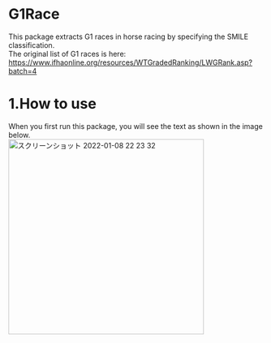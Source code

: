 # G1Race
This package extracts G1 races in horse racing by specifying the SMILE classification.<br>
The original list of G1 races is here: https://www.ifhaonline.org/resources/WTGradedRanking/LWGRank.asp?batch=4 <br>
# 1.How to use
When you first run this package, you will see the text as shown in the image below.<br>
<img width="385" alt="スクリーンショット 2022-01-08 22 23 32" src="https://user-images.githubusercontent.com/60126632/148645836-8a3aff56-bb71-4153-ad2e-d0b10a10be55.png">
